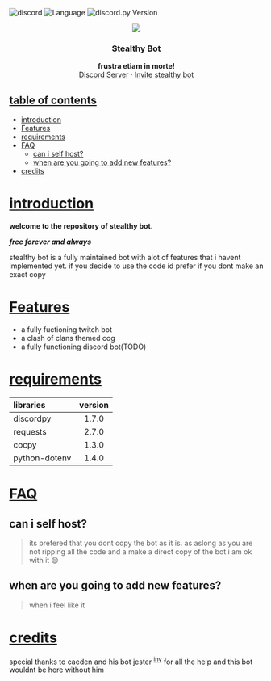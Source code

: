 ![discord](https://img.shields.io/discord/793102507156701184?style=plastic)
![Language](https://img.shields.io/badge/lang-Python%203.9-green)
![discord.py Version](https://img.shields.io/badge/lib-discord.py%201.7.0-blue)




<p align="center">
<a>
    <img src="https://cdn.discordapp.com/avatars/889922820317007928/9182f4cfa68a27628dc9927fd1459b93.webp?size=300">
</a>
<h3 align="center">Stealthy Bot</h3>

</p>
<p align="center">
    <b> frustra etiam in morte! </b>
    <br />
    <a href="https://discord.gg/HAbStFeVAj">Discord Server</a>
    ·
    <a href="https://discord.com/api/oauth2/authorize?client_id=889922820317007928&permissions=536867765751&scope=bot">Invite stealthy bot </a>
  </p>
</p>

<u>

## table of contents 

</u>

- [introduction](#introduction)
- [Features](#features)
- [requirements](#requirements)
- [FAQ](#faq)
  - [can i self host?](#can-i-self-host)
  - [when are you going to add new features?](#when-are-you-going-to-add-new-features)
- [credits](#credits)




<u>

# introduction

</u>

**welcome to the repository of stealthy bot.**

***free forever and always***
 
 stealthy bot is a fully maintained bot with alot of features that i havent implemented yet. if you decide to use the code id prefer if you dont make an exact copy



<u>


# Features

</u>

- a fully fuctioning twitch bot
- a clash of clans themed cog
- a fully functioning discord bot(TODO)
  

<u>

# requirements

</u>

| libraries     | version |
| :------------ | :-----: |
| discordpy     |  1.7.0  |
| requests      |  2.7.0  |
| cocpy         |  1.3.0  |
| python-dotenv |  1.4.0  |

<u>

# FAQ

</u>

 ## can i self host?

 >its prefered that you dont copy the bot as it is. as aslong as you are not ripping all the code and a make a direct copy of the bot i am ok with it :smile:

 ## when are you going to add new features?

 > when i feel like it 

<u>

# credits

</u>

   special thanks to caeden and his bot jester <sup>[inv]</sup> for all the help and this bot wouldnt be here without him



 [inv]: https://discord.com/api/oauth2/authorize?client_id=889922820317007928&permissions=536867765751&scope=bot
